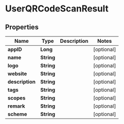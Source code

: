 

# UserQRCodeScanResult


## Properties

| Name | Type | Description | Notes |
|------------ | ------------- | ------------- | -------------|
|**appID** | **Long** |  |  [optional] |
|**name** | **String** |  |  [optional] |
|**logo** | **String** |  |  [optional] |
|**website** | **String** |  |  [optional] |
|**description** | **String** |  |  [optional] |
|**tags** | **String** |  |  [optional] |
|**scopes** | **String** |  |  [optional] |
|**remark** | **String** |  |  [optional] |
|**scheme** | **String** |  |  [optional] |



